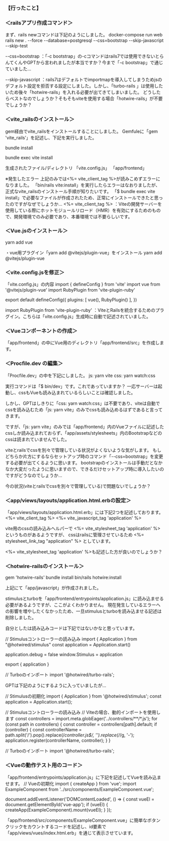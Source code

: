 

### 【行ったこと】
### ＜railsアプリ作成コマンド＞
まず、rails newコマンドは下記のようにしました。
docker-compose run web rails new . --force --database=postgresql --css=bootstrap --skip-javascript --skip-test

--css=bootstrap ：「-c bootstrap」の-cコマンドはrails7では使用できないとらんてくんやGPTから言われましたが本当ですか？今まで「-c bootstrap」で通じていました…

--skip-javascript ：rails7はデフォルトでimportmapを導入してしまうためjsのデフォルト設定を拒否する設定にしました。しかし、「turbo-rails
」は使用したいため後々「hotwire-rails」を入れる必要が出てきてしまいました。
どうしたらベストなのでしょうか？そもそもviteを使用する場合「hotwire-rails」が不要でしょうか？


### ＜vite_railsのインストール＞
gem経由でvite_railsをインストールすることにしました。
Gemfuleに「gem 'vite_rails’」を記述し、下記を実行しました。

bundle install

bundle exec vite install

生成されたファイル/ディレクトリ
「vite.config.js」
「app/frontend」

※発生したエラー
上記のみでは<%= vite_client_tag %>が読みこめずエラーになりました。
「bin/rails vite:install」を実行したらエラーはなおりましたが、正式なvite_railsのインストール手順が知りたいです。
「$ bundle exec vite install」で必要なファイルが作成されたため、正常にインストールできたと思ったのですがなぜでしょうか…
<%= vite_client_tag %> ：Viteの開発サーバーを使用している際にホットモジュールリロード（HMR）を有効にするためのもので、開発環境でのみ必要であり、本番環境では不要らしいです。


### ＜Vue.jsのインストール＞
yarn add vue

・vue用プラグイン「yarn add @vitejs/plugin-vue」をインストール
yarn add @vitejs/plugin-vue


### ＜vite.config.jsを修正＞
「vite.config.js」の内容
import { defineConfig } from 'vite'
import vue from '@vitejs/plugin-vue'
import RubyPlugin from 'vite-plugin-ruby'

export default defineConfig({
  plugins: [
    vue(),
    RubyPlugin()
  ],
})

import RubyPlugin from 'vite-plugin-ruby' ：ViteとRailsを統合するためのプラグイン。こちらは「vite.config.js」生成時に自動で記述されていました。


### ＜Vueコンポーネントの作成＞
「app/frontend」の中にVue用のディレクトリ「app/frontend/src」を作成します。


### ＜Procfile.dev の編集＞
「Procfile.dev」の中を下記にしました。
js: yarn vite
css: yarn watch:css

実行コマンドは「$ bin/dev」です。これであっていますか？
一応サーバーは起動し、cssもVueも読み込まれているらしいことは確認しました。

しかし、GPTはしきりに「css: yarn watch:css」は不要であり、viteは自動でcssを読み込むため「js: yarn vite」のみでcssも読み込めるはずであると言ってきます。

ですが、「js: yarn vite」のみでは「app/frontend」内のVueファイルに記述したcssしか読み込まれておらず、「app/assets/stylesheets」内のBootstrapなどのcssは読まれていませんでした。

viteとrailsでcssを別々で管理している状況がよくないような気がします。
もしどちらか片方にするならセットアップ時のコマンド「--css=bootstrap」を変更する必要が出てくるように思います。
bootstrapのインストールは手動だとなかなか大変だったように思いますので、できるだけセットアップ時に導入したいのですがどうなのでしょうか…

今の状況(viteとrailsでcssを別々で管理している)で問題ないでしょうか？


### ＜app/views/layouts/application.html.erbの設定＞
「app/views/layouts/application.html.erb」には下記2つを記述しております。
<%= vite_client_tag %>
 <%= vite_javascript_tag 'application' %>

vite用のcssの読み込みヘルパーで <%= vite_stylesheet_tag 'application' %> というものがあるようですが、
cssはrailsに管理させているため <%= stylesheet_link_tag "application" %> としています。

<%= vite_stylesheet_tag 'application' %>も記述した方が良いのでしょうか？


### ＜hotwire-railsのインストール＞
gem 'hotwire-rails'
bundle install
bin/rails hotwire:install

上記にて「app/javascript」が作成されました。

stimulusとturboを「app/frontend/entrypoints/application.js」に読み込ませる必要があるようですが、ここがよくわかりません。
現在発生しているエラーへの影響を増やしたくなかったため、一旦stimulusとturboを読み込ませる記述は削除しました。

自分としたは読み込みコードは下記ではないかなと思っています。

// Stimulusコントローラーの読み込み
import { Application } from "@hotwired/stimulus"
const application = Application.start()

application.debug = false
window.Stimulus   = application

export { application }

// Turboのインポート
import '@hotwired/turbo-rails';


GPTは下記のようにするように入っていましたが…

// Stimulusの初期化
import { Application } from '@hotwired/stimulus';
const application = Application.start();

// Stimulusコントローラーの読み込み
// Viteの場合、動的インポートを使用します
const controllers = import.meta.globEager('../controllers/**/*.js');
for (const path in controllers) {
  const controller = controllers[path].default;
  if (controller) {
    const controllerName = path.split('/').pop().replace(/_controller\.js$/, '').replace(/_/g, '-');
    application.register(controllerName, controller);
  }
}

// Turboのインポート
import '@hotwired/turbo-rails';


### ＜Vueの動作テスト用のコード＞
「app/frontend/entrypoints/application.js」に下記を記述してVueを読み込ませます。
// Vueの初期化
import { createApp } from 'vue';
import ExampleComponent from '../src/components/ExampleComponent.vue';

document.addEventListener('DOMContentLoaded', () => {
  const vueEl = document.getElementById('vue-app');
  if (vueEl) {
    createApp(ExampleComponent).mount(vueEl);
  }
});


「app/frontend/src/components/ExampleComponent.vue」に簡単なボタンクリックをカウントするコードを記述し、id要素で「app/views/vues/index.html.erb」を通じて表示させています。

